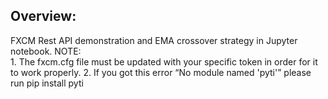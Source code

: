 ## Overview:

FXCM Rest API demonstration and EMA crossover strategy in Jupyter notebook.
NOTE:  
		1. The fxcm.cfg file must be updated with your specific token in order for it to work properly.
		2. If you got this error “No module named 'pyti'” please run pip install pyti